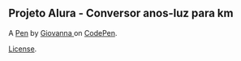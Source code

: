 Projeto Alura - Conversor anos-luz para km
------------------------------------------


A [Pen](https://codepen.io/giovannapetreconi/pen/bGjjJyL) by [Giovanna ](https://codepen.io/giovannapetreconi) on [CodePen](https://codepen.io).

[License](https://codepen.io/license/pen/bGjjJyL).